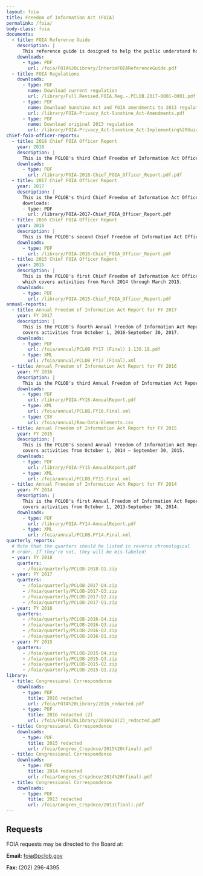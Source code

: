 ```yaml
---
layout: foia
title: Freedom of Information Act (FOIA)
permalink: /foia/
body-class: foia
documents:
  - title: FOIA Reference Guide
    description: |
      This reference guide is designed to help the public understand how the PCLOB FOIA process works so that the public can be better informed about the operations and activities of the Federal Government.
    downloads:
      - type: PDF
        url: /foia/FOIA%20Library/InterimFOIAReferenceGuide.pdf
  - title: FOIA Regulations
    downloads:
      - type: PDF
        name: Download current regulation
        url: /library/Full.Revised.FOIA.Reg.-.PCLOB.2017-0001-0001.pdf
      - type: PDF
        name: Download Sunshine Act and FOIA amendments to 2013 regulation
        url: /library/FOIA-Privacy_Act-Sunshine_Act-Amendments.pdf
      - type: PDF
        name: Download original 2013 regulation
        url: /library/FOIA-Privacy_Act-Sunshine_Act-Implementing%20Guidelines.pdf
chief-foia-officer-reports:
  - title: 2018 Chief FOIA Officer Report
    year: 2018
    description: |
      This is the PCLOB's third Chief Freedom of Information Act Officer Report, which covers activities from March 2017 through March 2018.
    downloads:
      - type: PDF
        url: /library/FOIA-2018-Chief_FOIA_Officer_Report.pdf.pdf
  - title: 2017 Chief FOIA Officer Report
    year: 2017
    description: |
      This is the PCLOB's third Chief Freedom of Information Act Officer Report, which covers activities from March 2016 through March 2017.
      downloads:
      - type: PDF
        url: /library/FOIA-2017-Chief_FOIA_Officer_Report.pdf
  - title: 2016 Chief FOIA Officer Report
    year: 2016
    description: |
      This is the PCLOB's second Chief Freedom of Information Act Officer Report, which covers activities from March 2015 through March 2016.
    downloads:
      - type: PDF
        url: /library/FOIA-2016-Chief_FOIA_Officer_Report.pdf
  - title: 2015 Chief FOIA Officer Report
    year: 2015
    description: |
      This is the PCLOB's first Chief Freedom of Information Act Officer Report,
      which covers activities from March 2014 through March 2015.
    downloads:
      - type: PDF
        url: /library/FOIA-2015-Chief_FOIA_Officer_Report.pdf
annual-reports:
  - title: Annual Freedom of Information Act Report for FY 2017
    year: FY 2017
    description: |
      This is the PCLOB's fourth Annual Freedom of Information Act Report, which
      covers activities from October 1, 2016-September 30, 2017.
    downloads: 
      - type: PDF
        url: /foia/annual/PCLOB FY17 (Final) 1.130.18.pdf
      - type: XML
        url: /foia/annual/PCLOB FY17 (Final).xml
  - title: Annual Freedom of Information Act Report for FY 2016
    year: FY 2016
    description: |
      This is the PCLOB's third Annual Freedom of Information Act Report, which covers activities from October 1, 2015 – September 30, 2016.
    downloads:
      - type: PDF
        url: /library/FOIA-FY16-AnnualReport.pdf
      - type: XML
        url: /foia/annual/PCLOB.FY16.Final.xml
      - type: CSV
        url: /foia/annual/Raw-Data-Elements.csv
  - title: Annual Freedom of Information Act Report for FY 2015
    year: FY 2015
    description: |
      This is the PCLOB's second Annual Freedom of Information Act Report, which
      covers activities from October 1, 2014 – September 30, 2015.
    downloads:
      - type: PDF
        url: /library/FOIA-FY15-AnnualReport.pdf
      - type: XML
        url: /foia/annual/PCLOB.FY15.Final.xml
  - title: Annual Freedom of Information Act Report for FY 2014
    year: FY 2014
    description: |
      This is the PCLOB's first Annual Freedom of Information Act Report, which
      covers activities from October 1, 2013-September 30, 2014.
    downloads:
      - type: PDF
        url: /library/FOIA-FY14-AnnualReport.pdf
      - type: XML
        url: /foia/annual/PCLOB.FY14.Final.xml
quarterly_reports:
  # Note that the quarters should be listed in reverse chronological
  # order. If they're not, they will be mis-labeled!
  - year: FY 2018
    quarters:
      - /foia/quarterly/PCLOB-2018-Q1.zip
  - year: FY 2017
    quarters:
      - /foia/quarterly/PCLOB-2017-Q4.zip
      - /foia/quarterly/PCLOB-2017-Q3.zip
      - /foia/quarterly/PCLOB-2017-Q2.zip
      - /foia/quarterly/PCLOB-2017-Q1.zip
  - year: FY 2016
    quarters:
      - /foia/quarterly/PCLOB-2016-Q4.zip
      - /foia/quarterly/PCLOB-2016-Q3.zip
      - /foia/quarterly/PCLOB-2016-Q2.zip
      - /foia/quarterly/PCLOB-2016-Q1.zip
  - year: FY 2015
    quarters:
      - /foia/quarterly/PCLOB-2015-Q4.zip
      - /foia/quarterly/PCLOB-2015-Q3.zip
      - /foia/quarterly/PCLOB-2015-Q2.zip
      - /foia/quarterly/PCLOB-2015-Q1.zip
library:
  - title: Congressional Correspondence
    downloads:
      - type: PDF
        title: 2016 redacted
        url: /foia/FOIA%20Library/2016_redacted.pdf
      - type: PDF
        title: 2016 redacted (2)
        url: /foia/FOIA%20Library/2016%20(2)_redacted.pdf
  - title: Congressional Correspondence
    downloads:
      - type: PDF
        title: 2015 redacted
        url: /foia/Congres_Crspdnce/2015%20(final).pdf
  - title: Congressional Correspondence
    downloads:
      - type: PDF
        title: 2014 redacted
        url: /foia/Congres_Crspdnce/2014%20(final).pdf
  - title: Congressional Correspondence
    downloads:
      - type: PDF
        title: 2013 redacted
        url: /foia/Congres_Crspdnce/2013(final).pdf
---
```

## Requests

FOIA requests may be directed to the Board at:

**Email:** foia@pclob.gov

**Fax:** (202) 296-4395

